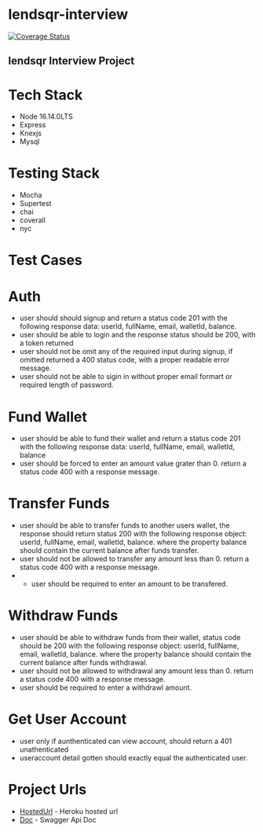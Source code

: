 # lendsqr-interview

[![Coverage Status](https://coveralls.io/repos/github/victormazeli/lendsqr-interview/badge.svg)](https://coveralls.io/github/victormazeli/lendsqr-interview)


## lendsqr Interview Project

# Tech Stack
- Node 16.14.0LTS
- Express
- Knexjs
- Mysql

# Testing Stack
- Mocha
- Supertest
- chai
- coverall
- nyc

# Test Cases
# Auth
- user should should signup and return a status code 201 with the following response data: userId, fullName, email, walletId, balance.
- user should be able to login and the response status should be 200, with a token returned
- user should not be omit any of the required input during signup, if omitted returned a 400 status code, with a proper readable error message.
- user should not be able to sigin in without proper email formart or required length of password.

# Fund Wallet
- user should be able to fund their wallet and return a status code 201 with the following response data: userId, fullName, email, walletId, balance
- user should be forced to enter an amount value grater than 0. return a status code 400 with a response message.

# Transfer Funds
- user should be able to transfer funds to another users wallet, the response should return status 200 with the following response object: userId, fullName, email, walletId, balance. where the property balance should contain the current balance after funds transfer.
- user should not be allowed to transfer any amount less than 0. return a status code 400 with a response message.
- - user should be required to enter an amount to be transfered.

# Withdraw Funds 
- user should be able to withdraw funds from their wallet, status code should be 200 with the following response object: userId, fullName, email, walletId, balance. where the property balance should contain the current balance after funds withdrawal.
- user should not be allowed to withdrawal any amount less than 0. return a status code 400 with a response message.
- user should be required to enter a withdrawl amount.

# Get User Account
- user only if aunthenticated can view account, should return a 401 unathenticated
- useraccount detail gotten should exactly equal the authenticated user.

# Project Urls
- [HostedUrl]() - Heroku hosted url
- [Doc]() - Swagger Api Doc
